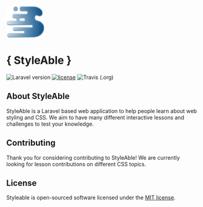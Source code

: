 
![Styleable](https://github.com/kaeross/styleAble/blob/master/public/images/logo-new.png)  
# { StyleAble }


![Laravel version](https://img.shields.io/badge/laravel-5.7-blue.svg)
[![license](https://img.shields.io/badge/License-MIT-yellow.svg)](https://github.com/kaeross/styleAble/blob/master/LICENSE)
![Travis (.org)](https://img.shields.io/travis/:user/:repo.svg)


## About StyleAble

StyleAble is a Laravel based web application to help people learn about web styling and CSS. We aim to have many different interactive lessons and challenges to test your knowledge.


## Contributing

Thank you for considering contributing to StyleAble! We are currently looking for lesson contributions on different CSS topics. 


## License
Styleable is open-sourced software licensed under the [MIT license](https://opensource.org/licenses/MIT).
